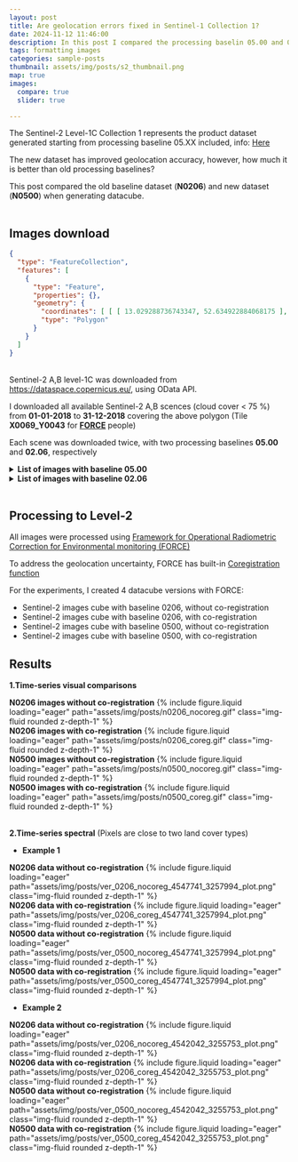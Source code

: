 ```yaml
---
layout: post
title: Are geolocation errors fixed in Sentinel-1 Collection 1?
date: 2024-11-12 11:46:00
description: In this post I compared the processing baselin 05.00 and 02.06
tags: formatting images
categories: sample-posts
thumbnail: assets/img/posts/s2_thumbnail.png
map: true
images:
  compare: true
  slider: true

---
```

The Sentinel-2 Level-1C Collection 1 represents the product dataset generated starting from processing baseline 05.XX included, info: <a href='https://sentinels.copernicus.eu/web/sentinel/sentinel-data-access/sentinel-products/sentinel-2-data-products/collection-1-level-1c'>Here</a>

The new dataset has improved geolocation accuracy, however, how much it is better than old processing baselines?

This post compared the old baseline dataset (<b>N0206</b>) and new dataset (<b>N0500</b>) when generating datacube.
<br><br>
## Images download

```geojson
{
  "type": "FeatureCollection",
  "features": [
    {
      "type": "Feature",
      "properties": {},
      "geometry": {
        "coordinates": [ [ [ 13.029288736743347, 52.634922884068175 ], [ 13.471956009371272, 52.622877464731189 ], [ 13.450849545301718, 52.353626900881842 ], [ 13.010864900757346, 52.365588468359363 ], [ 13.029288736743347, 52.634922884068175 ] ] ],
        "type": "Polygon"
      }
    }
  ]
}
```
<br>
Sentinel-2 A,B level-1C was downloaded from <a href='https://dataspace.copernicus.eu'>https://dataspace.copernicus.eu/</a>, using OData API.

I downloaded all available Sentinel-2 A,B scences (cloud cover < 75 %) from <b>01-01-2018</b> to <b>31-12-2018</b> covering the above polygon (Tile <b>X0069_Y0043</b> for <b><a href='https://github.com/davidfrantz/force'> FORCE</a></b> people)

Each scene was downloaded twice, with two processing baselines <b>05.00</b> and <b>02.06</b>, respectively 
<details>
<summary><b>List of images with baseline 05.00</b></summary>
<div style="max-height: 200px; overflow-y: scroll; padding-right: 10px;">
S2B_MSIL1C_20180223T101019_N0500_R022_T33UUU_20231014T014713
S2B_MSIL1C_20180223T101019_N0500_R022_T32UQD_20231014T014713
S2B_MSIL1C_20180213T101119_N0500_R022_T33UUU_20230805T112149
S2B_MSIL1C_20180206T102209_N0500_R065_T32UQD_20230823T090151
S2B_MSIL1C_20180216T102059_N0500_R065_T33UUU_20230914T160248
S2B_MSIL1C_20180213T101119_N0500_R022_T32UQD_20230805T112149
S2A_MSIL1C_20180228T101021_N0500_R022_T33UUU_20230919T074536
S2A_MSIL1C_20180303T102021_N0500_R065_T33UUU_20230731T050349
S2A_MSIL1C_20180303T102021_N0500_R065_T32UQD_20230731T050349
S2A_MSIL1C_20180228T101021_N0500_R022_T32UQD_20230919T074536
S2B_MSIL1C_20180213T101119_N0500_R022_T32UQD_20230913T093807
S2B_MSIL1C_20180206T102209_N0500_R065_T33UUU_20230823T090151
S2B_MSIL1C_20180226T102019_N0500_R065_T32UQD_20230912T031158
S2B_MSIL1C_20180114T101349_N0500_R022_T32UQD_20230802T002421
S2B_MSIL1C_20180114T101349_N0500_R022_T33UUU_20230802T002421
S2A_MSIL1C_20180208T101151_N0500_R022_T32UQD_20230912T100549
S2A_MSIL1C_20180208T101151_N0500_R022_T33UUU_20230912T100549
S2B_MSIL1C_20180216T102059_N0500_R065_T32UQD_20230731T201359
S2B_MSIL1C_20180216T102059_N0500_R065_T33UUU_20230731T201359
S2B_MSIL1C_20180213T101119_N0500_R022_T33UUU_20230913T093807
S2B_MSIL1C_20180104T101409_N0500_R022_T33UUU_20230903T075103
S2B_MSIL1C_20180104T101409_N0500_R022_T32UQD_20230903T075103
S2A_MSIL1C_20180201T102241_N0500_R065_T32UQD_20230903T171240
S2A_MSIL1C_20180201T102241_N0500_R065_T33UUU_20230903T171240
S2B_MSIL1C_20180216T102059_N0500_R065_T32UQD_20230914T160248
S2A_MSIL1C_20180608T101021_N0500_R022_T33UUU_20230715T050425
S2B_MSIL1C_20181103T102159_N0500_R065_T33UUU_20230727T072904
S2B_MSIL1C_20181103T102159_N0500_R065_T32UQD_20230727T072904
S2A_MSIL1C_20181006T101021_N0500_R022_T32UQD_20230620T072056
S2A_MSIL1C_20181006T101021_N0500_R022_T33UUU_20230620T072056
S2B_MSIL1C_20180507T102019_N0500_R065_T33UUU_20230816T094050
S2A_MSIL1C_20181019T102031_N0500_R065_T32UQD_20230812T151234
S2A_MSIL1C_20180618T101021_N0500_R022_T33UUU_20230715T054448
S2B_MSIL1C_20180623T101029_N0500_R022_T33UUU_20230723T103447
S2B_MSIL1C_20180623T101029_N0500_R022_T32UQD_20230723T103447
S2A_MSIL1C_20180529T101031_N0500_R022_T33UUU_20230822T213244
S2B_MSIL1C_20180514T101029_N0500_R022_T33UUU_20230905T185103
S2A_MSIL1C_20180522T102031_N0500_R065_T33UUU_20230717T204923
S2B_MSIL1C_20180524T101019_N0500_R022_T32UQD_20230828T190722
S2A_MSIL1C_20180402T102021_N0500_R065_T32UQD_20230907T223909
S2B_MSIL1C_20181011T101019_N0500_R022_T32UQD_20230715T190114
S2B_MSIL1C_20181021T101039_N0500_R022_T33UUU_20230731T173332
S2B_MSIL1C_20181031T101139_N0500_R022_T33UUU_20230706T042803
S2A_MSIL1C_20180509T101031_N0500_R022_T32UQD_20230824T225745
S2A_MSIL1C_20180509T101031_N0500_R022_T33UUU_20230824T225745
S2A_MSIL1C_20181019T102031_N0500_R065_T33UUU_20230812T151234
S2B_MSIL1C_20181011T101019_N0500_R022_T33UUU_20230715T190114
S2A_MSIL1C_20181016T101021_N0500_R022_T33UUU_20230709T145634
S2A_MSIL1C_20181016T101021_N0500_R022_T32UQD_20230709T145634
S2B_MSIL1C_20181021T101039_N0500_R022_T32UQD_20230731T173332
S2B_MSIL1C_20181031T101139_N0500_R022_T32UQD_20230706T042803
S2B_MSIL1C_20181014T102019_N0500_R065_T33UUU_20230709T010318
S2A_MSIL1C_20180402T102021_N0500_R065_T33UUU_20230907T223909
S2A_MSIL1C_20180611T102021_N0500_R065_T32UQD_20230714T042915
S2B_MSIL1C_20180524T101019_N0500_R022_T33UUU_20230828T190722
S2A_MSIL1C_20180522T102031_N0500_R065_T32UQD_20230717T204923
S2A_MSIL1C_20180422T102031_N0500_R065_T33UUU_20230915T072546
S2B_MSIL1C_20180626T102019_N0500_R065_T32UQD_20230729T104903
S2A_MSIL1C_20180611T102021_N0500_R065_T33UUU_20230714T042915
S2A_MSIL1C_20180608T101021_N0500_R022_T32UQD_20230715T050425
S2A_MSIL1C_20180618T101021_N0500_R022_T32UQD_20230715T054448
S2A_MSIL1C_20180529T101031_N0500_R022_T32UQD_20230822T213244
S2A_MSIL1C_20180601T102021_N0500_R065_T33UUU_20230901T204937
S2B_MSIL1C_20180606T102019_N0500_R065_T32UQD_20230823T212831
S2B_MSIL1C_20180606T102019_N0500_R065_T33UUU_20230823T212831
S2A_MSIL1C_20180906T101021_N0500_R022_T33UUU_20230712T073442
S2B_MSIL1C_20180417T102019_N0500_R065_T32UQD_20230910T012850
S2A_MSIL1C_20180419T101031_N0500_R022_T32UQD_20230724T113059
S2B_MSIL1C_20181024T102059_N0500_R065_T32UQD_20230816T014419
S2B_MSIL1C_20181024T102059_N0500_R065_T33UUU_20230816T014419
S2A_MSIL1C_20181105T101211_N0500_R022_T33UUU_20230726T080614
S2A_MSIL1C_20180429T101031_N0500_R022_T33UUU_20230815T234731
S2A_MSIL1C_20180429T101031_N0500_R022_T32UQD_20230815T234731
S2B_MSIL1C_20180504T101029_N0500_R022_T32UQD_20230830T030539
S2B_MSIL1C_20180417T102019_N0500_R065_T33UUU_20230910T012850
S2B_MSIL1C_20180507T102019_N0500_R065_T32UQD_20230816T094050
S2B_MSIL1C_20180514T101029_N0500_R022_T32UQD_20230905T185103
S2B_MSIL1C_20180427T102019_N0500_R065_T32UQD_20230913T145646
S2B_MSIL1C_20180427T102019_N0500_R065_T33UUU_20230913T145646
S2A_MSIL1C_20180409T101031_N0500_R022_T32UQD_20230908T033301
S2B_MSIL1C_20180822T101019_N0500_R022_T32UQD_20230730T193531
S2B_MSIL1C_20181014T102019_N0500_R065_T32UQD_20230709T010318
S2A_MSIL1C_20181105T101211_N0500_R022_T32UQD_20230726T080614
S2B_MSIL1C_20180914T102019_N0500_R065_T33UUU_20230730T123627
S2B_MSIL1C_20180914T102019_N0500_R065_T32UQD_20230730T123627
S2A_MSIL1C_20180731T102021_N0500_R065_T33UUU_20230722T174539
S2A_MSIL1C_20180701T102021_N0500_R065_T33UUU_20230810T185705
S2A_MSIL1C_20180919T102021_N0500_R065_T33UUU_20230707T161354
S2B_MSIL1C_20180805T102019_N0500_R065_T33UUU_20230731T061306
S2A_MSIL1C_20180909T102021_N0500_R065_T32UQD_20230819T222431
S2A_MSIL1C_20180906T101021_N0500_R022_T32UQD_20230712T073442
S2B_MSIL1C_20180716T102019_N0500_R065_T33UUU_20230819T232616
S2A_MSIL1C_20180807T101021_N0500_R022_T33UUU_20230802T172509
S2A_MSIL1C_20180731T102021_N0500_R065_T32UQD_20230722T174539
S2B_MSIL1C_20180713T101029_N0500_R022_T33UUU_20230819T021044
S2B_MSIL1C_20180713T101029_N0500_R022_T32UQD_20230819T021044
S2A_MSIL1C_20180708T101031_N0500_R022_T32UQD_20230713T014306
S2B_MSIL1C_20180924T102019_N0500_R065_T33UUU_20230708T124318
S2A_MSIL1C_20180807T101021_N0500_R022_T32UQD_20230802T172509
S2B_MSIL1C_20180723T101019_N0500_R022_T32UQD_20230814T073403
S2B_MSIL1C_20180924T102019_N0500_R065_T33UUU_20230823T162156
S2B_MSIL1C_20180703T101029_N0500_R022_T33UUU_20230813T024233
S2B_MSIL1C_20180901T101019_N0500_R022_T32UQD_20230805T085247
S2A_MSIL1C_20180419T101031_N0500_R022_T33UUU_20230724T113059
S2B_MSIL1C_20180504T101029_N0500_R022_T33UUU_20230830T030539
S2A_MSIL1C_20180422T102031_N0500_R065_T32UQD_20230915T072546
S2A_MSIL1C_20180409T101031_N0500_R022_T33UUU_20230908T033301
S2B_MSIL1C_20180726T102019_N0500_R065_T33UUU_20230811T100329
S2B_MSIL1C_20180726T102019_N0500_R065_T32UQD_20230811T100329
S2A_MSIL1C_20180929T102021_N0500_R065_T33UUU_20230805T085214
S2A_MSIL1C_20180909T102021_N0500_R065_T33UUU_20230819T222431
S2A_MSIL1C_20180919T102021_N0500_R065_T32UQD_20230707T161354
S2A_MSIL1C_20180721T102021_N0500_R065_T33UUU_20230713T210502
S2A_MSIL1C_20180512T102031_N0500_R065_T33UUU_20230904T090328
S2A_MSIL1C_20180512T102031_N0500_R065_T32UQD_20230904T090328
S2A_MSIL1C_20180728T101031_N0500_R022_T33UUU_20230806T195605
S2B_MSIL1C_20180822T101019_N0500_R022_T33UUU_20230730T193531
S2B_MSIL1C_20180911T101019_N0500_R022_T33UUU_20230825T214757
S2B_MSIL1C_20180904T102019_N0500_R065_T32UQD_20230824T081418
S2B_MSIL1C_20180716T102019_N0500_R065_T32UQD_20230819T232616
S2B_MSIL1C_20180723T101019_N0500_R022_T33UUU_20230814T073403
S2B_MSIL1C_20180703T101029_N0500_R022_T32UQD_20230813T024233
S2B_MSIL1C_20180924T102019_N0500_R065_T32UQD_20230823T162156
S2A_MSIL1C_20180728T101031_N0500_R022_T32UQD_20230806T195605
S2B_MSIL1C_20180815T102019_N0500_R065_T32UQD_20230809T214015
S2B_MSIL1C_20180805T102019_N0500_R065_T32UQD_20230731T061306
S2A_MSIL1C_20180929T102021_N0500_R065_T32UQD_20230805T085214
S2B_MSIL1C_20180924T102019_N0500_R065_T32UQD_20230708T124318
S2B_MSIL1C_20180911T101019_N0500_R022_T32UQD_20230825T214757
S2B_MSIL1C_20180815T102019_N0500_R065_T33UUU_20230809T214015
S2B_MSIL1C_20180904T102019_N0500_R065_T33UUU_20230824T081418
S2A_MSIL1C_20180708T101031_N0500_R022_T33UUU_20230713T014306
S2A_MSIL1C_20180701T102021_N0500_R065_T32UQD_20230810T185705
S2B_MSIL1C_20180901T101019_N0500_R022_T33UUU_20230805T085247
</div>
</details>


<details>
<summary><b>List of images with baseline 02.06</b></summary>
<div style="max-height: 200px; overflow-y: scroll; padding-right: 10px;">
S2B_MSIL1C_20180104T101409_N0206_R022_T32UQD_20180104T121410
S2B_MSIL1C_20180104T101409_N0206_R022_T33UUU_20180104T121410
S2B_MSIL1C_20180114T101349_N0206_R022_T32UQD_20180114T121005
S2B_MSIL1C_20180114T101349_N0206_R022_T33UUU_20180114T121005
S2B_MSIL1C_20180216T102059_N0206_R065_T32UQD_20180216T140508
S2A_MSIL1C_20180201T102241_N0206_R065_T33UUU_20180201T140542
S2A_MSIL1C_20180201T102241_N0206_R065_T32UQD_20180201T140542
S2A_MSIL1C_20180228T101021_N0206_R022_T32UQD_20180228T154713
S2A_MSIL1C_20180228T101021_N0206_R022_T33UUU_20180228T154713
S2B_MSIL1C_20180223T101019_N0206_R022_T32UQD_20180223T153849
S2B_MSIL1C_20180206T102209_N0206_R065_T32UQD_20180206T140356
S2B_MSIL1C_20180206T102209_N0206_R065_T33UUU_20180206T140356
S2A_MSIL1C_20180208T101151_N0206_R022_T32UQD_20180208T135551
S2A_MSIL1C_20180208T101151_N0206_R022_T33UUU_20180208T135551
S2B_MSIL1C_20180213T101119_N0206_R022_T33UUU_20180213T135340
S2B_MSIL1C_20180216T102059_N0206_R065_T33UUU_20180216T122659
S2B_MSIL1C_20180216T102059_N0206_R065_T33UUU_20180216T140508
S2B_MSIL1C_20180226T102019_N0206_R065_T32UQD_20180226T154425
S2A_MSIL1C_20180303T102021_N0206_R065_T32UQD_20180303T135828
S2A_MSIL1C_20180402T102021_N0206_R065_T32UQD_20180402T155007
S2A_MSIL1C_20180402T102021_N0206_R065_T33UUU_20180402T155007
S2A_MSIL1C_20180419T101031_N0206_R022_T32UQD_20180419T111252
S2A_MSIL1C_20180419T101031_N0206_R022_T33UUU_20180419T111252
S2A_MSIL1C_20180429T101031_N0206_R022_T32UQD_20180429T110941
S2A_MSIL1C_20180422T102031_N0206_R065_T32UQD_20180422T141352
S2A_MSIL1C_20180409T101031_N0206_R022_T32UQD_20180409T154909
S2A_MSIL1C_20180409T101031_N0206_R022_T33UUU_20180409T154909
S2B_MSIL1C_20180417T102019_N0206_R065_T32UQD_20180417T140522
S2A_MSIL1C_20180701T102021_N0206_R065_T32UQD_20180701T123211
S2A_MSIL1C_20180701T102021_N0206_R065_T33UUU_20180701T123211
S2B_MSIL1C_20180703T101029_N0206_R022_T32UQD_20180703T135836
S2B_MSIL1C_20180716T102019_N0206_R065_T33UUU_20180716T154656
S2B_MSIL1C_20180716T102019_N0206_R065_T32UQD_20180716T154656
S2A_MSIL1C_20180708T101031_N0206_R022_T32UQD_20180708T121640
S2A_MSIL1C_20180708T101031_N0206_R022_T33UUU_20180708T121640
S2B_MSIL1C_20180703T101029_N0206_R022_T33UUU_20180703T135836
S2B_MSIL1C_20180713T101029_N0206_R022_T33UUU_20180713T135922
S2B_MSIL1C_20180713T101029_N0206_R022_T32UQD_20180713T135922
S2B_MSIL1C_20180213T101119_N0206_R022_T32UQD_20180213T135340
S2B_MSIL1C_20180216T102059_N0206_R065_T32UQD_20180216T122659
S2B_MSIL1C_20180223T101019_N0206_R022_T33UUU_20180223T153849
S2B_MSIL1C_20180226T102019_N0206_R065_T33UUU_20180226T154425
S2A_MSIL1C_20180303T102021_N0206_R065_T33UUU_20180303T135828
S2B_MSIL1C_20181014T102019_N0206_R065_T32UQD_20181014T140123
S2B_MSIL1C_20181014T102019_N0206_R065_T33UUU_20181014T140123
S2B_MSIL1C_20181021T101039_N0206_R022_T33UUU_20181021T141054
S2A_MSIL1C_20181006T101021_N0206_R022_T33UUU_20181006T103236
S2A_MSIL1C_20181016T101021_N0206_R022_T33UUU_20181016T121930
S2A_MSIL1C_20181016T101021_N0206_R022_T32UQD_20181016T121930
S2A_MSIL1C_20181006T101021_N0206_R022_T32UQD_20181006T103236
S2B_MSIL1C_20181011T101019_N0206_R022_T32UQD_20181011T122059
S2B_MSIL1C_20181011T101019_N0206_R022_T33UUU_20181011T122059
S2A_MSIL1C_20181019T102031_N0206_R065_T32UQD_20181019T123546
S2A_MSIL1C_20181019T102031_N0206_R065_T33UUU_20181019T123546
S2B_MSIL1C_20181021T101039_N0206_R022_T32UQD_20181021T141054
S2B_MSIL1C_20181024T102059_N0206_R065_T32UQD_20181024T160131
S2B_MSIL1C_20181024T102059_N0206_R065_T33UUU_20181024T160131
S2B_MSIL1C_20181031T101139_N0206_R022_T32UQD_20181031T122100
S2B_MSIL1C_20181031T101139_N0206_R022_T33UUU_20181031T122100
S2A_MSIL1C_20181105T101211_N0206_R022_T33UUU_20181105T104758
S2A_MSIL1C_20181105T101211_N0206_R022_T32UQD_20181105T104758
S2B_MSIL1C_20180417T102019_N0206_R065_T33UUU_20180417T140522
S2A_MSIL1C_20180422T102031_N0206_R065_T33UUU_20180422T141352
S2B_MSIL1C_20180427T102019_N0206_R065_T32UQD_20180427T123359
S2B_MSIL1C_20180427T102019_N0206_R065_T33UUU_20180427T123359
S2A_MSIL1C_20180429T101031_N0206_R022_T33UUU_20180429T110941
S2A_MSIL1C_20180529T101031_N0206_R022_T33UUU_20180529T110633
S2B_MSIL1C_20180504T101029_N0206_R022_T32UQD_20180504T122043
S2A_MSIL1C_20180509T101031_N0206_R022_T33UUU_20180509T135043
S2B_MSIL1C_20180507T102019_N0206_R065_T32UQD_20180507T123037
S2B_MSIL1C_20180507T102019_N0206_R065_T33UUU_20180507T123037
S2A_MSIL1C_20180721T102021_N0206_R065_T32UQD_20180721T123132
S2A_MSIL1C_20180721T102021_N0206_R065_T33UUU_20180721T123132
S2B_MSIL1C_20180723T101019_N0206_R022_T32UQD_20180723T153601
S2B_MSIL1C_20180723T101019_N0206_R022_T33UUU_20180723T153601
S2B_MSIL1C_20180726T102019_N0206_R065_T32UQD_20180726T142914
S2B_MSIL1C_20180726T102019_N0206_R065_T33UUU_20180726T142914
S2A_MSIL1C_20180728T101031_N0206_R022_T33UUU_20180728T122204
S2A_MSIL1C_20180728T101031_N0206_R022_T32UQD_20180728T122204
S2A_MSIL1C_20180731T102021_N0206_R065_T33UUU_20180731T123616
S2A_MSIL1C_20180731T102021_N0206_R065_T32UQD_20180731T123616
S2B_MSIL1C_20180815T102019_N0206_R065_T32UQD_20180815T161223
S2B_MSIL1C_20180524T101019_N0206_R022_T32UQD_20180524T135449
S2A_MSIL1C_20180509T101031_N0206_R022_T32UQD_20180509T135043
S2B_MSIL1C_20180504T101029_N0206_R022_T33UUU_20180504T122043
S2A_MSIL1C_20180512T102031_N0206_R065_T32UQD_20180512T140712
S2A_MSIL1C_20180512T102031_N0206_R065_T33UUU_20180512T140712
S2B_MSIL1C_20180514T101029_N0206_R022_T33UUU_20180514T122533
S2B_MSIL1C_20180514T101029_N0206_R022_T32UQD_20180514T122533
S2A_MSIL1C_20180522T102031_N0206_R065_T32UQD_20180522T123546
S2A_MSIL1C_20180522T102031_N0206_R065_T33UUU_20180522T123546
S2A_MSIL1C_20180601T102021_N0206_R065_T33UUU_20180601T123308
S2B_MSIL1C_20180606T102019_N0206_R065_T32UQD_20180606T172808
S2B_MSIL1C_20180606T102019_N0206_R065_T33UUU_20180606T172808
S2A_MSIL1C_20180608T101021_N0206_R022_T33UUU_20180608T122149
S2A_MSIL1C_20180618T101021_N0206_R022_T33UUU_20180618T122134
S2B_MSIL1C_20180815T102019_N0206_R065_T33UUU_20180815T161223
S2B_MSIL1C_20180805T102019_N0206_R065_T33UUU_20180805T142133
S2B_MSIL1C_20180805T102019_N0206_R065_T32UQD_20180805T142133
S2A_MSIL1C_20180807T101021_N0206_R022_T33UUU_20180809T104755
S2A_MSIL1C_20180807T101021_N0206_R022_T32UQD_20180809T104755
S2B_MSIL1C_20180822T101019_N0206_R022_T33UUU_20180822T142412
S2B_MSIL1C_20180623T101029_N0206_R022_T33UUU_20180623T125002
S2B_MSIL1C_20180623T101029_N0206_R022_T32UQD_20180623T125002
S2B_MSIL1C_20180626T102019_N0206_R065_T32UQD_20180626T122000
S2B_MSIL1C_20181103T102159_N0206_R065_T32UQD_20181103T123639
S2B_MSIL1C_20181103T102159_N0206_R065_T33UUU_20181103T123639
S2B_MSIL1C_20180524T101019_N0206_R022_T33UUU_20180524T135449
S2A_MSIL1C_20180529T101031_N0206_R022_T32UQD_20180529T110633
S2A_MSIL1C_20180601T102021_N0206_R065_T32UQD_20180601T123308
S2A_MSIL1C_20180608T101021_N0206_R022_T32UQD_20180608T122149
S2A_MSIL1C_20180611T102021_N0206_R065_T32UQD_20180611T122250
S2A_MSIL1C_20180611T102021_N0206_R065_T33UUU_20180611T122250
S2A_MSIL1C_20180618T101021_N0206_R022_T32UQD_20180618T122134
S2B_MSIL1C_20180822T101019_N0206_R022_T32UQD_20180822T142412
S2B_MSIL1C_20180901T101019_N0206_R022_T33UUU_20180901T161702
S2B_MSIL1C_20180901T101019_N0206_R022_T32UQD_20180901T161702
S2B_MSIL1C_20180904T102019_N0206_R065_T32UQD_20180904T141830
S2B_MSIL1C_20180904T102019_N0206_R065_T33UUU_20180904T141830
S2A_MSIL1C_20180906T101021_N0206_R022_T33UUU_20180906T123122
S2A_MSIL1C_20180909T102021_N0206_R065_T32UQD_20180909T155923
S2A_MSIL1C_20180909T102021_N0206_R065_T33UUU_20180909T155923
S2A_MSIL1C_20180906T101021_N0206_R022_T32UQD_20180906T123122
S2B_MSIL1C_20180911T101019_N0206_R022_T32UQD_20180911T154541
S2B_MSIL1C_20180911T101019_N0206_R022_T33UUU_20180911T154541
S2B_MSIL1C_20180914T102019_N0206_R065_T32UQD_20180914T160343
S2B_MSIL1C_20180914T102019_N0206_R065_T33UUU_20180914T160343
S2A_MSIL1C_20180919T102021_N0206_R065_T33UUU_20180919T123234
S2A_MSIL1C_20180919T102021_N0206_R065_T32UQD_20180919T123234
S2B_MSIL1C_20180924T102019_N0206_R065_T32UQD_20180924T175930
S2B_MSIL1C_20180924T102019_N0206_R065_T33UUU_20180924T175930
S2B_MSIL1C_20180924T102019_N0206_R065_T33UUU_20180924T160501
S2B_MSIL1C_20180924T102019_N0206_R065_T32UQD_20180924T160501
S2A_MSIL1C_20180929T102021_N0206_R065_T32UQD_20180929T122813
S2A_MSIL1C_20180929T102021_N0206_R065_T33UUU_20180929T122813
</div>
</details>
<br>

## Processing to Level-2

All images were processed using <a href='https://github.com/davidfrantz/force'>Framework for Operational Radiometric Correction for Environmental monitoring (FORCE)</a>

To address the geolocation uncertainty, FORCE has built-in <a href='https://force-eo.readthedocs.io/en/latest/howto/coreg.html'>Coregistration function</a>

For the experiments, I created 4 datacube versions with FORCE:
- Sentinel-2 images cube with baseline 0206, without co-registration
- Sentinel-2 images cube with baseline 0206, with co-registration
- Sentinel-2 images cube with baseline 0500, without co-registration
- Sentinel-2 images cube with baseline 0500, with co-registration

## Results

<b>1.Time-series visual comparisons</b>
<br>
<div class="row mt-3">
    <div class="col-sm mt-3 mt-md-0">
      <div class="caption">
      <b>N0206 images without co-registration</b>
          {% include figure.liquid loading="eager" path="assets/img/posts/n0206_nocoreg.gif" class="img-fluid rounded z-depth-1" %}
      </div>
    </div>
    <div class="col-sm mt-3 mt-md-0">
      <div class="caption">
      <b>N0206 images with co-registration</b>
          {% include figure.liquid loading="eager" path="assets/img/posts/n0206_coreg.gif" class="img-fluid rounded z-depth-1" %}
      </div>
    </div>
</div>

<div class="row mt-3">
    <div class="col-sm mt-3 mt-md-0">
      <div class="caption">
      <b>N0500 images without co-registration</b>
          {% include figure.liquid loading="eager" path="assets/img/posts/n0500_nocoreg.gif" class="img-fluid rounded z-depth-1" %}
      </div>
    </div>
    <div class="col-sm mt-3 mt-md-0">
      <div class="caption">
      <b>N0500 images with co-registration</b>
          {% include figure.liquid loading="eager" path="assets/img/posts/n0500_coreg.gif" class="img-fluid rounded z-depth-1" %}
      </div>
    </div>
</div>
<br>

<b>2.Time-series spectral</b> (Pixels are close to two land cover types)

- <b>Example 1</b>

<div class="row mt-3">
    <div class="col-sm mt-3 mt-md-0">
      <div class="caption">
      <b>N0206 data without co-registration</b>
          {% include figure.liquid loading="eager" path="assets/img/posts/ver_0206_nocoreg_4547741_3257994_plot.png" class="img-fluid rounded z-depth-1" %}
      </div>
    </div>
    <div class="col-sm mt-3 mt-md-0">
      <div class="caption">
      <b>N0206 data with co-registration</b>
          {% include figure.liquid loading="eager" path="assets/img/posts/ver_0206_coreg_4547741_3257994_plot.png" class="img-fluid rounded z-depth-1" %}
      </div>
    </div>
</div>

<div class="row mt-3">
    <div class="col-sm mt-3 mt-md-0">
      <div class="caption">
      <b>N0500 data without co-registration</b>
          {% include figure.liquid loading="eager" path="assets/img/posts/ver_0500_nocoreg_4547741_3257994_plot.png" class="img-fluid rounded z-depth-1" %}
      </div>
    </div>
    <div class="col-sm mt-3 mt-md-0">
      <div class="caption">
      <b>N0500 data with co-registration</b>
          {% include figure.liquid loading="eager" path="assets/img/posts/ver_0500_coreg_4547741_3257994_plot.png" class="img-fluid rounded z-depth-1" %}
      </div>
    </div>
</div>

- <b>Example 2</b>

<div class="row mt-3">
    <div class="col-sm mt-3 mt-md-0">
      <div class="caption">
      <b>N0206 data without co-registration</b>
          {% include figure.liquid loading="eager" path="assets/img/posts/ver_0206_nocoreg_4542042_3255753_plot.png" class="img-fluid rounded z-depth-1" %}
      </div>
    </div>
    <div class="col-sm mt-3 mt-md-0">
      <div class="caption">
      <b>N0206 data with co-registration</b>
          {% include figure.liquid loading="eager" path="assets/img/posts/ver_0206_coreg_4542042_3255753_plot.png" class="img-fluid rounded z-depth-1" %}
      </div>
    </div>
</div>

<div class="row mt-3">
    <div class="col-sm mt-3 mt-md-0">
      <div class="caption">
      <b>N0500 data without co-registration</b>
          {% include figure.liquid loading="eager" path="assets/img/posts/ver_0500_nocoreg_4542042_3255753_plot.png" class="img-fluid rounded z-depth-1" %}
      </div>
    </div>
    <div class="col-sm mt-3 mt-md-0">
      <div class="caption">
      <b>N0500 data with co-registration</b>
          {% include figure.liquid loading="eager" path="assets/img/posts/ver_0500_coreg_4542042_3255753_plot.png" class="img-fluid rounded z-depth-1" %}
      </div>
    </div>
</div>